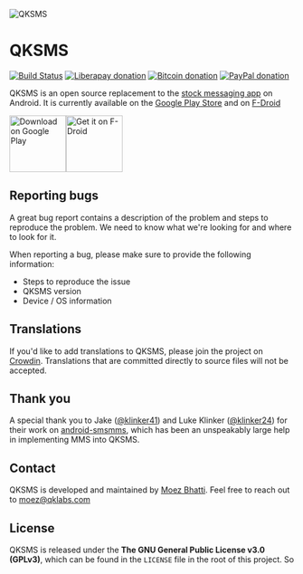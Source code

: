 ![QKSMS](https://user-images.githubusercontent.com/4358785/39079306-a5a409b6-44e5-11e8-8589-b4acd63b636e.jpg)

# QKSMS

[![Build Status](https://circleci.com/gh/moezbhatti/qksms/tree/master.svg?style=svg)](https://circleci.com/gh/moezbhatti/qksms/tree/master)
[![Liberapay donation](https://img.shields.io/badge/donate-liberapay-yellow.svg)](https://liberapay.com/moezbhatti/)
[![Bitcoin donation](https://img.shields.io/badge/donate-bitcoin-yellow.svg)](https://qklabs.com/donate-btc/)
[![PayPal donation](https://img.shields.io/badge/donate-paypal-yellow.svg)](https://qklabs.com/donate)

QKSMS is an open source replacement to the [stock messaging app](https://github.com/android/platform_packages_apps_mms) on Android. It is currently available on the [Google Play Store](https://play.google.com/store/apps/details?id=com.moez.QKSMS) and on [F-Droid](https://f-droid.org/repository/browse/?fdid=com.moez.QKSMS)

<a href="https://play.google.com/store/apps/details?id=com.moez.QKSMS"><img src="https://play.google.com/intl/en_us/badges/images/generic/en_badge_web_generic.png" alt="Download on Google Play" height="100"></a><a href="https://f-droid.org/repository/browse/?fdid=com.moez.QKSMS"><img src="https://f-droid.org/badge/get-it-on.png" alt="Get it on F-Droid" height="100"></a>

## Reporting bugs

A great bug report contains a description of the problem and steps to reproduce the problem. We need to know what we're looking for and where to look for it.

When reporting a bug, please make sure to provide the following information:
- Steps to reproduce the issue
- QKSMS version
- Device / OS information

## Translations

If you'd like to add translations to QKSMS, please join the project on [Crowdin](https://crowdin.com/project/qksms). Translations that are committed directly to source files will not be accepted.

## Thank you

A special thank you to Jake ([@klinker41](https://github.com/klinker41)) and Luke Klinker ([@klinker24](https://github.com/klinker24)) for their work on [android-smsmms](https://github.com/klinker41/android-smsmms), which has been an unspeakably large help in implementing MMS into QKSMS.


## Contact

QKSMS is developed and maintained by [Moez Bhatti](https://github.com/moezbhatti). Feel free to reach out to moez@qklabs.com

## License

QKSMS is released under the **The GNU General Public License v3.0 (GPLv3)**, which can be found in the `LICENSE` file in the root of this project.
So 